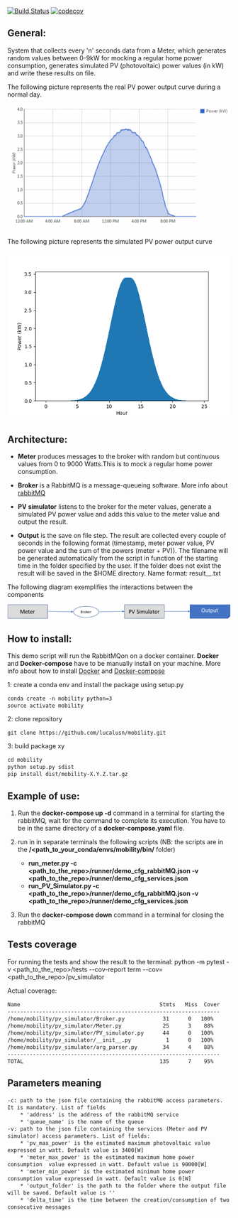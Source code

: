 [![Build Status](https://app.travis-ci.com/lucalusn/mobility.svg?branch=main)](https://app.travis-ci.com/github/lucalusn/mobility)
[![codecov](https://codecov.io/gh/lucalusn/mobility/branch/main/graph/badge.svg?token=IC77RKXPWO)](https://codecov.io/gh/lucalusn/mobility)

## General:
System that collects every 'n' seconds data from a Meter, which generates random values between 0-9kW for mocking a regular home power consumption, generates simulated PV (photovoltaic) power values (in kW) and write these results on file.

The following picture represents the real PV power output curve during a normal day.

![Image of real_data](https://github.com/lucalusn/mobility/blob/main/images/real_curve.png)
 
The following picture represents the simulated PV power output curve

![Image of simulated_data](https://github.com/lucalusn/mobility/blob/main/images/simulated_data_PV.png)


## Architecture:

* **Meter** produces messages to the broker with random but continuous values from 0 to 9000 Watts.This is to mock a regular home power consumption.

* **Broker** is a RabbitMQ is a message-queueing software. More info about [rabbitMQ](https://www.rabbitmq.com/)

* **PV simulator** listens to the broker for the meter values, generate a simulated PV power value and adds this value to the meter value and output the result.

* **Output** is the save on file step. The result are collected every couple of seconds in the following format (timestamp, meter power value, PV power value and the sum of the powers (meter + PV)). 
The filename will be generated automatically from the script in function of the starting time in the folder specified by the user. If the folder does not exist the result will be saved in the $HOME directory. Name format: result_<month>_<day>_<year>_<hour>_<min>_<sec>.txt

The following diagram exemplifies the interactions between the components

![Image of system architecture](https://github.com/lucalusn/mobility/blob/main/images/architecture.png)

## How to install:
This demo script will run the RabbitMQon on a docker container. **Docker** and **Docker-compose** have to be manually install on your machine. 
More info about how to install [Docker](https://docs.docker.com/engine/install/ubuntu/) and [Docker-compose](https://docs.docker.com/compose/install/)

1: create a conda env and install the package using setup.py

    conda create -n mobility python=3
    source activate mobility

2: clone repository

    git clone https://github.com/lucalusn/mobility.git

3: build package xy

    cd mobility
    python setup.py sdist
    pip install dist/mobility-X.Y.Z.tar.gz    

## Example of use:

1. Run the **docker-compose up -d** command in a terminal for starting the rabbitMQ, wait for the command to complete its execution. You have to be in the same directory of a **docker-compose.yaml** file.

2. run in in separate terminals the following scripts (NB: the scripts are in the **/<path_to_your_conda/envs/mobility/bin/** folder)
    - **run_meter.py -c <path_to_the_repo>/runner/demo_cfg_rabbitMQ.json -v <path_to_the_repo>/runner/demo_cfg_services.json** 
    - **run_PV_Simulator.py -c <path_to_the_repo>/runner/demo_cfg_rabbitMQ.json -v <path_to_the_repo>/runner/demo_cfg_services.json**

3. Run the **docker-compose down** command in a terminal for closing the rabbitMQ

## Tests coverage
For running the tests and show the result to the terminal:
python -m pytest -v <path_to_the_repo>/tests --cov-report term --cov= <path_to_the_repo>/pv_simulator

Actual coverage:

    Name                                            Stmts   Miss  Cover
    -------------------------------------------------------------------
    /home/mobility/pv_simulator/Broker.py            31      0   100%
    /home/mobility/pv_simulator/Meter.py             25      3    88%
    /home/mobility/pv_simulator/PV_simulator.py      44      0   100%
    /home/mobility/pv_simulator/__init__.py           1      0   100%
    /home/mobility/pv_simulator/arg_parser.py        34      4    88%
    -------------------------------------------------------------------
    TOTAL                                           135      7    95%
    



## Parameters meaning
    -c: path to the json file containing the rabbitMQ access parameters. It is mandatory. List of fields
        * 'address' is the address of the rabbitMQ service
        * 'queue_name' is the name of the queue
    -v: path to the json file containing the services (Meter and PV simulator) access parameters. List of fields:
        * 'pv_max_power' is the estimated maximum photovoltaic value expressed in watt. Default value is 3400[W]
        * 'meter_max_power' is the estimated maximum home power consumption  value expressed in watt. Default value is 90000[W]
        * 'meter_min_power' is the estimated minimum home power consumption value expressed in watt. Default value is 0[W]
        * 'output_folder' is the path to the folder where the output file will be saved. Default value is ''
        * 'delta_time' is the time between the creation/consumption of two consecutive messages
